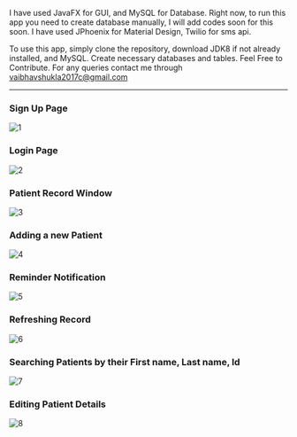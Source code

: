 I have used JavaFX for GUI, and MySQL for Database. Right now, to run this app you need to create database manually, I will add codes soon for this soon. I have used JPhoenix for Material Design, Twilio for sms api.

To use this app, simply clone the repository, download JDK8 if not already installed, and MySQL. Create necessary databases and tables. Feel Free to Contribute. For any queries contact me through vaibhavshukla2017c@gmail.com

------------------------------------------------------------------------------------------------------------------------------
  ### Sign Up Page
  
  ![1](https://user-images.githubusercontent.com/44596250/57575132-ad065080-7462-11e9-9034-6ece4156cced.png)
  
  ### Login Page
    
  ![2](https://user-images.githubusercontent.com/44596250/57575136-c9a28880-7462-11e9-8b9d-fc1789fd6865.png)

  ### Patient Record Window
  
  ![3](https://user-images.githubusercontent.com/44596250/57575139-d6bf7780-7462-11e9-8358-aec8c252c8fa.png)

  ### Adding a new Patient
  
  ![4](https://user-images.githubusercontent.com/44596250/57575143-e76fed80-7462-11e9-8f2f-9d66bf662a8a.png)

  ### Reminder Notification
  
  ![5](https://user-images.githubusercontent.com/44596250/57575147-f6ef3680-7462-11e9-8bac-fd86fdb6d777.png)

  ### Refreshing Record
  
  ![6](https://user-images.githubusercontent.com/44596250/57575152-066e7f80-7463-11e9-8d0a-048dc523a58e.png)

  ### Searching Patients by their First name, Last name, Id
  
  ![7](https://user-images.githubusercontent.com/44596250/57575159-11291480-7463-11e9-9794-4bc585921bf9.png)

  ### Editing Patient Details
  
  ![8](https://user-images.githubusercontent.com/44596250/57575161-1b4b1300-7463-11e9-95a1-998f9794a530.png)
